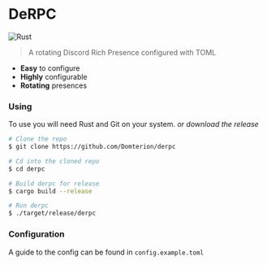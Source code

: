 # DeRPC

![Rust](https://img.shields.io/badge/rust-stable-brightgreen.svg)

> A rotating Discord Rich Presence configured with TOML

- **Easy** to configure
- **Highly** configurable
- **Rotating** presences

### Using

To use you will need Rust and Git on your system.
_or download the release_

```bash
# Clone the repo
$ git clone https://github.com/Domterion/derpc

# Cd into the cloned repo
$ cd derpc

# Build derpc for release
$ cargo build --release

# Run derpc
$ ./target/release/derpc
```

### Configuration

A guide to the config can be found in `config.example.toml`
